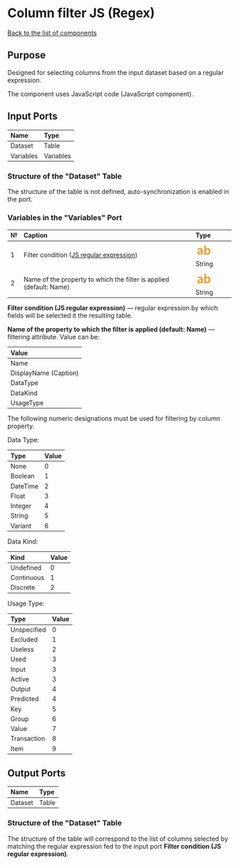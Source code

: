 # Column filter JS (Regex)

[Back to the list of components](../README.md)

## Purpose

Designed for selecting columns from the input dataset based on a regular expression.

The component uses JavaScript code (JavaScript component).

## Input Ports

| Name            | Type       |
|:----------------|:-----------|
| Dataset         | Table      |
| Variables         | Variables      |


### Structure of the "Dataset" Table

The structure of the table is not defined, auto-synchronization is enabled in the port.

### Variables in the "Variables" Port

| № | Caption     | Type            |
|:--|:-------------------------|:-------|
| 1 | Filter condition ([JS regular expression](https://developer.mozilla.org/en-US/docs/Web/JavaScript/Guide/Regular_expressions))     |![](./img/string.svg) String         |
| 2 | Name of the property to which the filter is applied (default: Name)      | ![](./img/string.svg) String    |

**Filter condition (JS regular expression)** — regular expression by which fields will be selected it the resulting table.

**Name of the property to which the filter is applied (default: Name)** — filtering attribute. Value can be:

| Value                 |
|:----------------------|
| Name                  |
| DisplayName (Caption) |
| DataType              |
| DataKind              |
| UsageType             |

The following numeric designations must be used for filtering by column property.

Data Type:

| Type           | Value      |
|:---------------|:-----------|
| None           | 0          |
| Boolean        | 1          |
| DateTime       | 2          |
| Float          | 3          |
| Integer        | 4          |
| String         | 5          |
| Variant        | 6          |

Data Kind:

| Kind           | Value      |
|:---------------|:-----------|
| Undefined      | 0          |
| Continuous     | 1          |
| Discrete       | 2          |

Usage Type:

| Type           | Value      |
|:---------------|:-----------|
| Unspecified    | 0          |
| Excluded       | 1          |
| Useless        | 2          |
| Used           | 3          |
| Input          | 3          |
| Active         | 3          |
| Output         | 4          |
| Predicted      | 4          |
| Key            | 5          |
| Group          | 6          |
| Value          | 7          |
| Transaction    | 8          |
| Item           | 9          |


## Output Ports

| Name            | Type       |
|:----------------|:-----------|
| Dataset         | Table      |

### Structure of the "Dataset" Table

The structure of the table will correspond to the list of columns selected by matching the regular expression fed to the input port  **Filter condition (JS regular expression)**.
